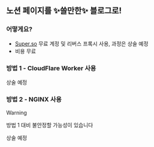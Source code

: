 ## 노션 페이지를 ✨쓸만한✨ 블로그로!

### 어떻게요?
- [Super.so](https://super.so) 무료 계정 및 리버스 프록시 사용, 과정은 상술 예정   
- 비용 무료

### 방법 1 - CloudFlare Worker 사용
상술 예정

### 방법 2 - NGINX 사용
> [!WARNING]  
> 방법 1 대비 불안정할 가능성이 있습니다

상술 예정

